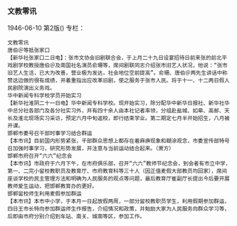 ### 文教零讯

1946-06-10
第2版()
专栏：

    文教零讯
    唐伯＠等抵张家口
    【新华社张家口二日电】：张市文协会旧剧联合会，于上月二十九日设宴招待日前来张的前北平戏剧学校教授唐伯＠及南国社名演员俞珊等，席间剧联同志介绍张市旧艺人状况，他说：“张市旧艺人生活，已大为改善，营业极为发达，社会地位空前提高”。俞珊、唐伯＠两先生讲话中称赞这边做的很有成绩，并着重指出应改革旧剧，使之服务于张市人民。将于十一、十二两日假人民剧院演出义务戏。
    华中新闻专科学校学员开始实习
    【新华社淮阴二十一日电】华中新闻专科学校。现开始实习，除分配华中新华日报社、新华社华中总分社各部门及各分社实习外，并有四十余人由本社记者率领，分组赴盐城、如皋、高邮、天长及淮北现场实习采访，预定六月中旬返校，即行结束学业。第二期定七月半开始招生，八月被开课。
    邯郸市委号召干部时事学习结合群运
    【本市讯】目前国内形势紧张，干部群众思想上都存在着麻痹现象和糊涂观念，市委宣传部特号召加强时事学习，研究形势发展，并注意与当前运动结合起来。（萧方）
    邯郸市府召开“六六”纪念会
    【本市讯】市政府于六月下午，在市府俱乐部，召开“六六”教师节纪念会，到会者有市立中学，第一、二完小留校教职员及教育厅、市府教育科等三十人（因正值麦假大部教员均回家），席间座谈学校的民主管理方法和明确为人民服务的观点等问题，最后教育厅崔副厅长提出今后要开展教师爱生运动，把邯郸教育办的更好。
    邯郸留校师生利用麦假参加群运
    【本市讯】本市中小学，于本月一日起放假两周，一部分留校教职员学生，利用假期参加群运，四日王市长特向参加群运师生作报告，介绍情况和政策，并勉励大家为人民服务向群众学习等，后即由市府分别介绍到车站、南关、城南等区，参加工作。
